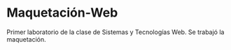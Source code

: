 # Maquetación-Web
Primer laboratorio de la clase de Sistemas y Tecnologías Web. Se trabajó la maquetación. 
